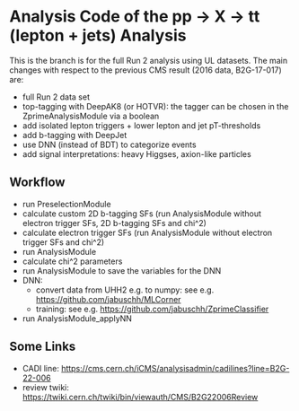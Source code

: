# Analysis Code of the pp → X → tt (lepton + jets) Analysis

This is the branch is for the full Run 2 analysis using UL datasets.
The main changes with respect to the previous CMS result (2016 data, B2G-17-017) are:

- full Run 2 data set
- top-tagging with DeepAK8 (or HOTVR): the tagger can be chosen in the ZprimeAnalysisModule via a boolean
- add isolated lepton triggers + lower lepton and jet pT-thresholds
- add b-tagging with DeepJet
- use DNN (instead of BDT) to categorize events
- add signal interpretations: heavy Higgses, axion-like particles

## Workflow
- run PreselectionModule
- calculate custom 2D b-tagging SFs (run AnalysisModule without electron trigger SFs, 2D b-tagging SFs and chi^2)
- calculate electron trigger SFs (run AnalysisModule without electron trigger SFs and chi^2)
- run AnalysisModule
- calculate chi^2 parameters
- run AnalysisModule to save the variables for the DNN
- DNN:
  - convert data from UHH2 e.g. to numpy: see e.g. https://github.com/jabuschh/MLCorner
  - training: see e.g. https://github.com/jabuschh/ZprimeClassifier
- run AnalysisModule_applyNN

## Some Links

- CADI line: https://cms.cern.ch/iCMS/analysisadmin/cadilines?line=B2G-22-006
- review twiki: https://twiki.cern.ch/twiki/bin/viewauth/CMS/B2G22006Review
